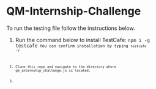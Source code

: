 # QM-Internship-Challenge

To run the testing file follow the instructions below.

1. Run the command below to install TestCafe:
  <code>npm i -g testcafe<code>
   You can confirm installation by typing <code>testcafe -v<code>
2. Clone this repo and navigate to the directory where qm_internship_challenge.js is located.

3. 